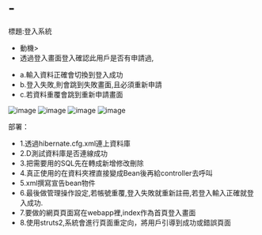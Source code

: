 # -
標題:登入系統
-  動機>
-  透過登入畫面登入確認此用戶是否有申請過,
*  a.輸入資料正確會切換到登入成功
*  b.登入失敗,則會跳到失敗畫面,且必須重新申請
*  c.若資料重覆會跳到重新申請畫面






![image](https://github.com/user-attachments/assets/716adeb1-41bd-4402-86c3-caafcfa90062)
![image](https://github.com/user-attachments/assets/dc2b9299-d0ff-4177-813f-9b1d5fd63a9f)
![image](https://github.com/user-attachments/assets/7139b557-73bd-4484-b4f4-cef2d68081c8)
![image](https://github.com/user-attachments/assets/bee42aea-a5da-4d18-81cf-aa56703f7a5d)

部署：
*  1.透過hibernate.cfg.xml連上資料庫
*  2.D測試資料庫是否連線成功
*  3.把需要用的SQL先在轉成新增修改刪除
*  4.真正使用的在資料夾裡直接變成Bean後再給controller去呼叫
*  5.xml撰寫宣告bean物件
*  6.最後做管理操作設定,若帳號重覆,登入失敗就重新註冊,若登入輸入正確就登入成功.
*  7.要做的網頁頁面寫在webapp裡,index作為首頁登入畫面
*  8.使用struts2,系統會進行頁面重定向，將用戶引導到成功或錯誤頁面
